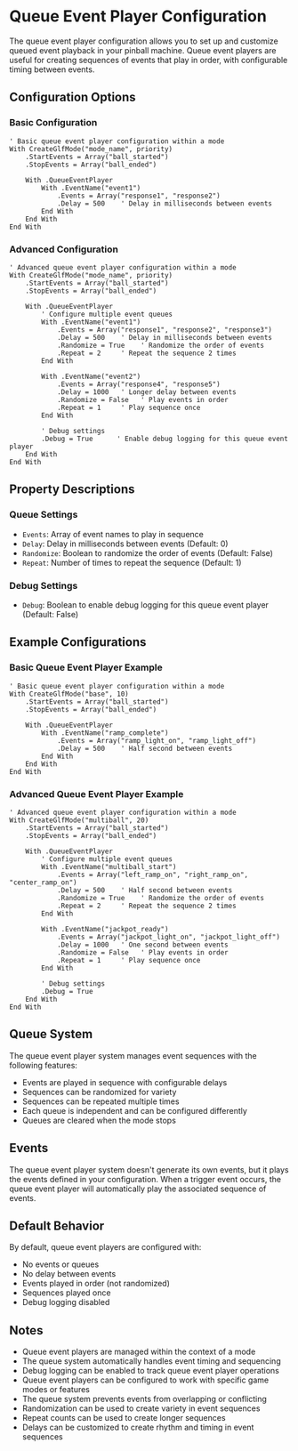 # Queue Event Player Configuration

The queue event player configuration allows you to set up and customize queued event playback in your pinball machine. Queue event players are useful for creating sequences of events that play in order, with configurable timing between events.

## Configuration Options

### Basic Configuration
```vbscript
' Basic queue event player configuration within a mode
With CreateGlfMode("mode_name", priority)
    .StartEvents = Array("ball_started")
    .StopEvents = Array("ball_ended")
    
    With .QueueEventPlayer
        With .EventName("event1")
            .Events = Array("response1", "response2")
            .Delay = 500    ' Delay in milliseconds between events
        End With
    End With
End With
```

### Advanced Configuration
```vbscript
' Advanced queue event player configuration within a mode
With CreateGlfMode("mode_name", priority)
    .StartEvents = Array("ball_started")
    .StopEvents = Array("ball_ended")
    
    With .QueueEventPlayer
        ' Configure multiple event queues
        With .EventName("event1")
            .Events = Array("response1", "response2", "response3")
            .Delay = 500    ' Delay in milliseconds between events
            .Randomize = True    ' Randomize the order of events
            .Repeat = 2     ' Repeat the sequence 2 times
        End With
        
        With .EventName("event2")
            .Events = Array("response4", "response5")
            .Delay = 1000   ' Longer delay between events
            .Randomize = False   ' Play events in order
            .Repeat = 1     ' Play sequence once
        End With
        
        ' Debug settings
        .Debug = True      ' Enable debug logging for this queue event player
    End With
End With
```

## Property Descriptions

### Queue Settings
- `Events`: Array of event names to play in sequence
- `Delay`: Delay in milliseconds between events (Default: 0)
- `Randomize`: Boolean to randomize the order of events (Default: False)
- `Repeat`: Number of times to repeat the sequence (Default: 1)

### Debug Settings
- `Debug`: Boolean to enable debug logging for this queue event player (Default: False)

## Example Configurations

### Basic Queue Event Player Example
```vbscript
' Basic queue event player configuration within a mode
With CreateGlfMode("base", 10)
    .StartEvents = Array("ball_started")
    .StopEvents = Array("ball_ended")
    
    With .QueueEventPlayer
        With .EventName("ramp_complete")
            .Events = Array("ramp_light_on", "ramp_light_off")
            .Delay = 500    ' Half second between events
        End With
    End With
End With
```

### Advanced Queue Event Player Example
```vbscript
' Advanced queue event player configuration within a mode
With CreateGlfMode("multiball", 20)
    .StartEvents = Array("ball_started")
    .StopEvents = Array("ball_ended")
    
    With .QueueEventPlayer
        ' Configure multiple event queues
        With .EventName("multiball_start")
            .Events = Array("left_ramp_on", "right_ramp_on", "center_ramp_on")
            .Delay = 500    ' Half second between events
            .Randomize = True    ' Randomize the order of events
            .Repeat = 2     ' Repeat the sequence 2 times
        End With
        
        With .EventName("jackpot_ready")
            .Events = Array("jackpot_light_on", "jackpot_light_off")
            .Delay = 1000   ' One second between events
            .Randomize = False   ' Play events in order
            .Repeat = 1     ' Play sequence once
        End With
        
        ' Debug settings
        .Debug = True
    End With
End With
```

## Queue System

The queue event player system manages event sequences with the following features:

- Events are played in sequence with configurable delays
- Sequences can be randomized for variety
- Sequences can be repeated multiple times
- Each queue is independent and can be configured differently
- Queues are cleared when the mode stops

## Events

The queue event player system doesn't generate its own events, but it plays the events defined in your configuration. When a trigger event occurs, the queue event player will automatically play the associated sequence of events.

## Default Behavior

By default, queue event players are configured with:
- No events or queues
- No delay between events
- Events played in order (not randomized)
- Sequences played once
- Debug logging disabled

## Notes

- Queue event players are managed within the context of a mode
- The queue system automatically handles event timing and sequencing
- Debug logging can be enabled to track queue event player operations
- Queue event players can be configured to work with specific game modes or features
- The queue system prevents events from overlapping or conflicting
- Randomization can be used to create variety in event sequences
- Repeat counts can be used to create longer sequences
- Delays can be customized to create rhythm and timing in event sequences 